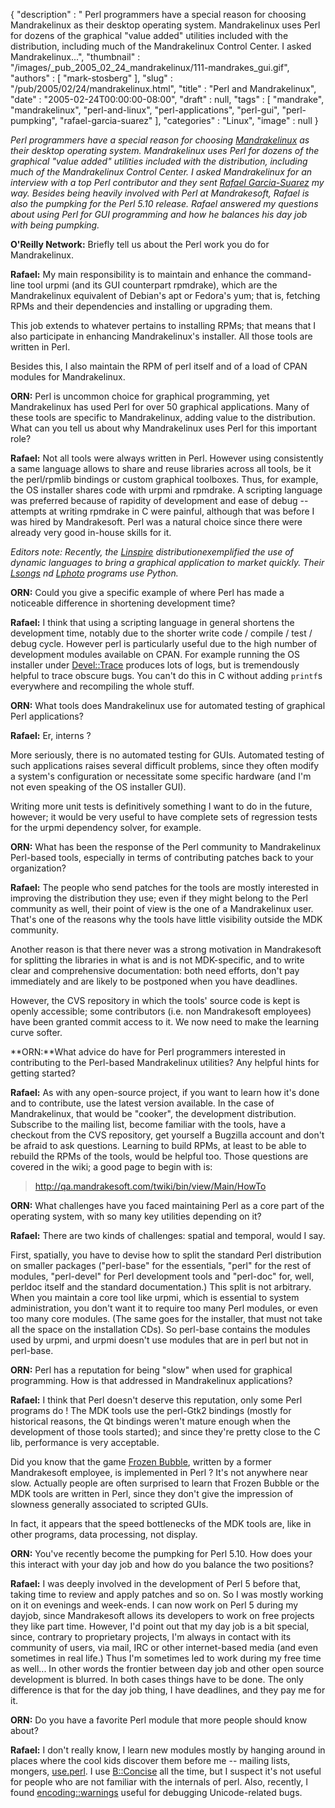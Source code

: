 {
   "description" : " Perl programmers have a special reason for choosing Mandrakelinux as their desktop operating system. Mandrakelinux uses Perl for dozens of the graphical \"value added\" utilities included with the distribution, including much of the Mandrakelinux Control Center. I asked Mandrakelinux...",
   "thumbnail" : "/images/_pub_2005_02_24_mandrakelinux/111-mandrakes_gui.gif",
   "authors" : [
      "mark-stosberg"
   ],
   "slug" : "/pub/2005/02/24/mandrakelinux.html",
   "title" : "Perl and Mandrakelinux",
   "date" : "2005-02-24T00:00:00-08:00",
   "draft" : null,
   "tags" : [
      "mandrake",
      "mandrakelinux",
      "perl-and-linux",
      "perl-applications",
      "perl-gui",
      "perl-pumpking",
      "rafael-garcia-suarez"
   ],
   "categories" : "Linux",
   "image" : null
}





*Perl programmers have a special reason for choosing
[Mandrakelinux](http://www.mandrakelinux.com/) as their desktop
operating system. Mandrakelinux uses Perl for dozens of the graphical
"value added" utilities included with the distribution, including much
of the Mandrakelinux Control Center. I asked Mandrakelinux for an
interview with a top Perl contributor and they sent [Rafael
Garcia-Suarez](http://rgarciasuarez.free.fr/) my way. Besides being
heavily involved with Perl at Mandrakesoft, Rafael is also the pumpking
for the Perl 5.10 release. Rafael answered my questions about using Perl
for GUI programming and how he balances his day job with being
pumpking.*

**O'Reilly Network:** Briefly tell us about the Perl work you do for
Mandrakelinux.

**Rafael:** My main responsibility is to maintain and enhance the
command-line tool urpmi (and its GUI counterpart rpmdrake), which are
the Mandrakelinux equivalent of Debian's apt or Fedora's yum; that is,
fetching RPMs and their dependencies and installing or upgrading them.

This job extends to whatever pertains to installing RPMs; that means
that I also participate in enhancing Mandrakelinux's installer. All
those tools are written in Perl.

Besides this, I also maintain the RPM of perl itself and of a load of
CPAN modules for Mandrakelinux.

**ORN:** Perl is uncommon choice for graphical programming, yet
Mandrakelinux has used Perl for over 50 graphical applications. Many of
these tools are specific to Mandrakelinux, adding value to the
distribution. What can you tell us about why Mandrakelinux uses Perl for
this important role?

**Rafael:** Not all tools were always written in Perl. However using
consistently a same language allows to share and reuse libraries across
all tools, be it the perl/rpmlib bindings or custom graphical toolboxes.
Thus, for example, the OS installer shares code with urpmi and rpmdrake.
A scripting language was preferred because of rapidity of development
and ease of debug -- attempts at writing rpmdrake in C were painful,
although that was before I was hired by Mandrakesoft. Perl was a natural
choice since there were already very good in-house skills for it.

*Editors note: Recently, the [Linspire](http://www.linspire.com/)
distributionexemplified the use of dynamic languages to bring a
graphical application to market quickly. Their
[Lsongs](http://info.linspire.com/lsongs/) nd
[Lphoto](http://info.linspire.com/lphoto/) programs use Python.*

**ORN:** Could you give a specific example of where Perl has made a
noticeable difference in shortening development time?

**Rafael:** I think that using a scripting language in general shortens
the development time, notably due to the shorter write code / compile /
test / debug cycle. However perl is particularly useful due to the high
number of development modules available on CPAN. For example running the
OS installer under
[Devel::Trace](http://search.cpan.org/perldoc?Devel::Trace) produces
lots of logs, but is tremendously helpful to trace obscure bugs. You
can't do this in C without adding `printf`s everywhere and recompiling
the whole stuff.

**ORN:** What tools does Mandrakelinux use for automated testing of
graphical Perl applications?

**Rafael:** Er, interns ?

More seriously, there is no automated testing for GUIs. Automated
testing of such applications raises several difficult problems, since
they often modify a system's configuration or necessitate some specific
hardware (and I'm not even speaking of the OS installer GUI).

Writing more unit tests is definitively something I want to do in the
future, however; it would be very useful to have complete sets of
regression tests for the urpmi dependency solver, for example.

**ORN:** What has been the response of the Perl community to
Mandrakelinux Perl-based tools, especially in terms of contributing
patches back to your organization?

**Rafael:** The people who send patches for the tools are mostly
interested in improving the distribution they use; even if they might
belong to the Perl community as well, their point of view is the one of
a Mandrakelinux user. That's one of the reasons why the tools have
little visibility outside the MDK community.

Another reason is that there never was a strong motivation in
Mandrakesoft for splitting the libraries in what is and is not
MDK-specific, and to write clear and comprehensive documentation: both
need efforts, don't pay immediately and are likely to be postponed when
you have deadlines.

However, the CVS repository in which the tools' source code is kept is
openly accessible; some contributors (i.e. non Mandrakesoft employees)
have been granted commit access to it. We now need to make the learning
curve softer.

**ORN:**What advice do have for Perl programmers interested in
contributing to the Perl-based Mandrakelinux utilities? Any helpful
hints for getting started?

**Rafael:** As with any open-source project, if you want to learn how
it's done and to contribute, use the latest version available. In the
case of Mandrakelinux, that would be "cooker", the development
distribution. Subscribe to the mailing list, become familiar with the
tools, have a checkout from the CVS repository, get yourself a Bugzilla
account and don't be afraid to ask questions. Learning to build RPMs, at
least to be able to rebuild the RPMs of the tools, would be helpful too.
Those questions are covered in the wiki; a good page to begin with is:

> <http://qa.mandrakesoft.com/twiki/bin/view/Main/HowTo>

**ORN:** What challenges have you faced maintaining Perl as a core part
of the operating system, with so many key utilities depending on it?

**Rafael:** There are two kinds of challenges: spatial and temporal,
would I say.

First, spatially, you have to devise how to split the standard Perl
distribution on smaller packages ("perl-base" for the essentials, "perl"
for the rest of modules, "perl-devel" for Perl development tools and
"perl-doc" for, well, perldoc itself and the standard documentation.)
This split is not arbitrary. When you maintain a core tool like urpmi,
which is essential to system administration, you don't want it to
require too many Perl modules, or even too many core modules. (The same
goes for the installer, that must not take all the space on the
installation CDs). So perl-base contains the modules used by urpmi, and
urpmi doesn't use modules that are in perl but not in perl-base.

**ORN:** Perl has a reputation for being "slow" when used for graphical
programming. How is that addressed in Mandrakelinux applications?

**Rafael:** I think that Perl doesn't deserve this reputation, only some
Perl programs do ! The MDK tools use the perl-Gtk2 bindings (mostly for
historical reasons, the Qt bindings weren't mature enough when the
development of those tools started); and since they're pretty close to
the C lib, performance is very acceptable.

Did you know that the game [Frozen
Bubble](http://www.frozen-bubble.org/), written by a former Mandrakesoft
employee, is implemented in Perl ? It's not anywhere near slow. Actually
people are often surprised to learn that Frozen Bubble or the MDK tools
are written in Perl, since they don't give the impression of slowness
generally associated to scripted GUIs.

In fact, it appears that the speed bottlenecks of the MDK tools are,
like in other programs, data processing, not display.

**ORN:** You've recently become the pumpking for Perl 5.10. How does
your this interact with your day job and how do you balance the two
positions?

**Rafael:** I was deeply involved in the development of Perl 5 before
that, taking time to review and apply patches and so on. So I was mostly
working on it on evenings and week-ends. I can now work on Perl 5 during
my dayjob, since Mandrakesoft allows its developers to work on free
projects they like part time. However, I'd point out that my day job is
a bit special, since, contrary to proprietary projects, I'm always in
contact with its community of users, via mail, IRC or other
internet-based media (and even sometimes in real life.) Thus I'm
sometimes led to work during my free time as well... In other words the
frontier between day job and other open source development is blurred.
In both cases things have to be done. The only difference is that for
the day job thing, I have deadlines, and they pay me for it.

**ORN:** Do you have a favorite Perl module that more people should know
about?

**Rafael:** I don't really know, I learn new modules mostly by hanging
around in places where the cool kids discover them before me -- mailing
lists, mongers, [use.perl](http://use.perl.org/). I use
[B::Concise](http://search.cpan.org/perldoc?B::Concise) all the time,
but I suspect it's not useful for people who are not familiar with the
internals of perl. Also, recently, I found
[encoding::warnings](http://search.cpan.org/perldoc?encoding::warnings)
useful for debugging Unicode-related bugs.


